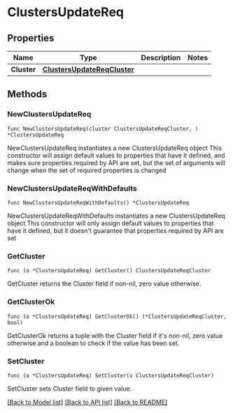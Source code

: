 # ClustersUpdateReq

## Properties

Name | Type | Description | Notes
------------ | ------------- | ------------- | -------------
**Cluster** | [**ClustersUpdateReqCluster**](ClustersUpdateReqCluster.md) |  | 

## Methods

### NewClustersUpdateReq

`func NewClustersUpdateReq(cluster ClustersUpdateReqCluster, ) *ClustersUpdateReq`

NewClustersUpdateReq instantiates a new ClustersUpdateReq object
This constructor will assign default values to properties that have it defined,
and makes sure properties required by API are set, but the set of arguments
will change when the set of required properties is changed

### NewClustersUpdateReqWithDefaults

`func NewClustersUpdateReqWithDefaults() *ClustersUpdateReq`

NewClustersUpdateReqWithDefaults instantiates a new ClustersUpdateReq object
This constructor will only assign default values to properties that have it defined,
but it doesn't guarantee that properties required by API are set

### GetCluster

`func (o *ClustersUpdateReq) GetCluster() ClustersUpdateReqCluster`

GetCluster returns the Cluster field if non-nil, zero value otherwise.

### GetClusterOk

`func (o *ClustersUpdateReq) GetClusterOk() (*ClustersUpdateReqCluster, bool)`

GetClusterOk returns a tuple with the Cluster field if it's non-nil, zero value otherwise
and a boolean to check if the value has been set.

### SetCluster

`func (o *ClustersUpdateReq) SetCluster(v ClustersUpdateReqCluster)`

SetCluster sets Cluster field to given value.



[[Back to Model list]](../README.md#documentation-for-models) [[Back to API list]](../README.md#documentation-for-api-endpoints) [[Back to README]](../README.md)


